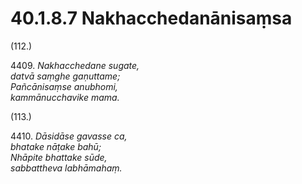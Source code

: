 

# 40.1.8.7 Nakhacchedanānisaṃsa





(112.)

4409\. _Nakhacchedane sugate,_  
_datvā saṃghe gaṇuttame;_  
_Pañcānisaṃse anubhomi,_  
_kammānucchavike mama._  


(113.)

4410\. _Dāsidāse gavasse ca,_  
_bhatake nāṭake bahū;_  
_Nhāpite bhattake sūde,_  
_sabbattheva labhāmahaṃ._  




